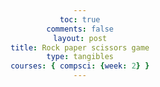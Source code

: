 ```yaml
---
toc: true
comments: false
layout: post
title: Rock paper scissors game
type: tangibles
courses: { compsci: {week: 2} }
---
```


<html lang="en">
<head>
    <meta charset="UTF-8">
    <meta name="viewport" content="width=device-width, initial-scale=1.0">
    <title>Rock, Paper, Scissors Game</title>
    <style>
        body {
            text-align: center;
            font-family: Arial, sans-serif;
        }

        #result {
            font-size: 24px;
            margin-top: 20px;
        }
    </style>
</head>
<body>
    <h1>Rock, Paper, Scissors Game</h1>
    <p>Choose your move:</p>
    <button id="rock">Rock</button>
    <button id="paper">Paper</button>
    <button id="scissors">Scissors</button>
    <p id="result">Result: </p>

    <script>
        const choices = ["rock", "paper", "scissors"];
        const resultDisplay = document.getElementById("result");

        function computerChoice() {
            const randomIndex = Math.floor(Math.random() * choices.length);
            return choices[randomIndex];
        }

        function playGame(playerChoice) {
            const computer = computerChoice();
            const player = playerChoice;

            if (player === computer) {
                resultDisplay.textContent = "It's a tie!";
            } else if (
                (player === "rock" && computer === "scissors") ||
                (player === "paper" && computer === "rock") ||
                (player === "scissors" && computer === "paper")
            ) {
                resultDisplay.textContent = `You win! Computer chose ${computer}.`;
            } else {
                resultDisplay.textContent = `You lose! Computer chose ${computer}.`;
            }
        }

        document.getElementById("rock").addEventListener("click", () => playGame("rock"));
        document.getElementById("paper").addEventListener("click", () => playGame("paper"));
        document.getElementById("scissors").addEventListener("click", () => playGame("scissors"));
    </script>
</body>
</html>
